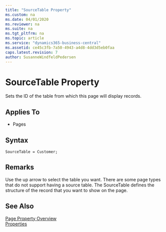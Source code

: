 ```yaml
---
title: "SourceTable Property"
ms.custom: na
ms.date: 04/01/2020
ms.reviewer: na
ms.suite: na
ms.tgt_pltfrm: na
ms.topic: article
ms.service: "dynamics365-business-central"
ms.assetid: ce45c3fb-7a50-4943-a4d8-4dd3d5eb0faa
caps.latest.revision: 7
author: SusanneWindfeldPedersen
---
```


 

# SourceTable Property
Sets the ID of the table from which this page will display records.  
  
## Applies To  
  
-   Pages  

## Syntax
```
SourceTable = Customer;
```
  
## Remarks  
 Use the up arrow to select the table you want. There are some page types that do not support having a source table. 
 The SourceTable defines the structure of the record that you want to show on the page. 
  
## See Also  
 [Page Property Overview](devenv-page-property-overview.md)   
 [Properties](devenv-page-property-overview.md)
